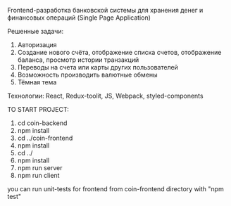 Frontend-разработка банковской системы для хранения денег и
финансовых операций (Single Page Application)

Решенные задачи:
1) Авторизация
2) Создание нового счёта, отображение списка счетов, отображение
баланса, просмотр истории транзакций
3) Переводы на счета или карты других пользователей
4) Возможность производить валютные обмены
5) Тёмная тема

Технологии: React, Redux-toolit, JS, Webpack, styled-components 

TO START PROJECT:
1. cd coin-backend
2. npm install
3. cd ../coin-frontend
4. npm install
5. cd ../
6. npm install
7. npm run server
8. npm run client

you can run unit-tests for frontend from coin-frontend directory with "npm test"
